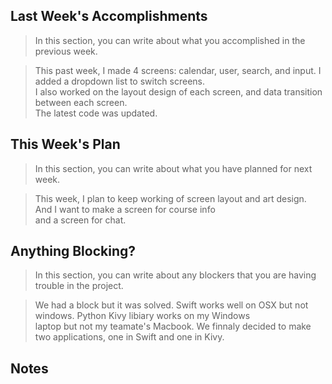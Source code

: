 ## Last Week's Accomplishments

> In this section, you can write about what you accomplished in the previous week.

> This past week, I made 4 screens: calendar, user, search, and input. I added a dropdown list to switch screens.\
> I also worked on the layout design of each screen, and data transition between each screen.\
> The latest code was updated.

## This Week's Plan

> In this section, you can write about what you have planned for next week.

> This week, I plan to keep working of screen layout and art design. And I want to make a screen for course info\
> and a screen for chat.

## Anything Blocking?

> In this section, you can write about any blockers that you are having trouble in the project.

> We had a block but it was solved. Swift works well on OSX but not windows. Python Kivy libiary works on my Windows\
> laptop but not my teamate's Macbook. We finnaly decided to make two applications, one in Swift and one in Kivy.

## Notes
